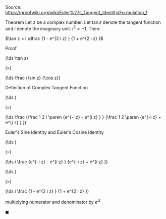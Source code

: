 # 

Source: https://proofwiki.org/wiki/Euler%27s_Tangent_Identity/Formulation_1

Theorem
Let $z$ be a complex number.
Let $\tan z$ denote the tangent function and $i$ denote the imaginary unit: $i^2 = -1$.
Then:

$\tan z = i \dfrac {1 - e^{2 i z} } {1 + e^{2 i z} }$


Proof













\(\ds \tan z\)

\(=\)







\(\ds \frac {\sin z} {\cos z}\)





Definition of Complex Tangent Function














\(\ds \)

\(=\)







\(\ds \frac {\frac 1 2 i \paren {e^{-i z} - e^{i z} } }
                 {\frac 1 2 \paren {e^{-i z} + e^{i z} } }\)






Euler's Sine Identity and Euler's Cosine Identity














\(\ds \)

\(=\)







\(\ds i \frac {e^{-i z} - e^{i z} }
                   {e^{-i z} + e^{i z} }\)





















\(\ds \)

\(=\)







\(\ds i \frac {1 - e^{2 i z} }
                   {1 + e^{2 i z} }\)






multiplying numerator and denominator by $e^{i z}$



$\blacksquare$





